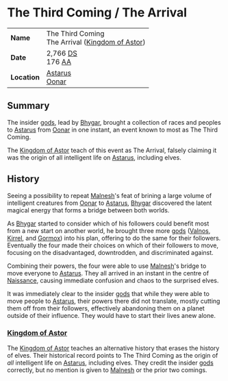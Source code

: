 # The Third Coming / The Arrival

|||
| --- | --- |
| **Name** | The Third Coming<br> The Arrival ([Kingdom of Astor](../../civilisations/kingdom-of-astor/kingdom-of-astor.md)) | event.2
| **Date** | 2,766 [DS](../calendars/naissance-calendar.md)<br>176 [AA](../calendars/astorian-calendar.md) |
| **Location** | [Astarus](../../celestial-objects/astarus.md)<br>[Oonar](../../celestial-objects/oonar.md) |

## Summary

The insider [gods](../../gods/gods.md), lead by [Bhygar](../../gods/deities/bhygar.md), brought a collection of races and peoples to [Astarus](../../celestial-objects/astarus.md) from [Oonar](../../celestial-objects/oonar.md) in one instant, an event known to most as The Third Coming.

The [Kingdom of Astor](../../civilisations/kingdom-of-astor/kingdom-of-astor.md) teach of this event as The Arrival, falsely claiming it was the origin of all intelligent life on [Astarus](../../celestial-objects/astarus.md), including elves.

## History

Seeing a possibility to repeat [Malnesh](../../gods/deities/malnesh.md)'s feat of brining a large volume of intelligent creatures from [Oonar](../../celestial-objects/oonar.md) to [Astarus](../../celestial-objects/astarus.md), [Bhygar](../../gods/deities/bhygar.md) discovered the latent magical energy that forms a bridge between both worlds.

As [Bhygar](../../gods/deities/bhygar.md) started to consider which of his followers could benefit most from a new start on another world, he brought three more [gods](../../gods/gods.md) ([Valnos](../../gods/deities/valnos.md), [Kirrel](../../gods/deities/kirrel.md), and [Gormox](../../gods/deities/gormox.md)) into his plan, offering to do the same for their followers. Eventually the four made their choices on which of their followers to move, focusing on the disadvantaged, downtrodden, and discriminated against.

Combining their powers, the four were able to use [Malnesh](../../gods/deities/malnesh.md)'s bridge to move everyone to [Astarus](../../celestial-objects/astarus.md). They all arrived in an instant in the centre of [Naissance](../../places/cities/arrepont.md), causing immediate confusion and chaos to the surprised elves.

It was immediately clear to the insider [gods](../../gods/gods.md) that while they were able to move people to [Astarus](../../celestial-objects/astarus.md), their powers there did not translate, mostly cutting them off from their followers, effectively abandoning them on a planet outside of their influence. They would have to start their lives anew alone.

### [Kingdom of Astor](../../civilisations/kingdom-of-astor/kingdom-of-astor.md)

The [Kingdom of Astor](../../civilisations/kingdom-of-astor/kingdom-of-astor.md) teaches an alternative history that erases the history of elves. Their historical record points to The Third Coming as the origin of *all* intelligent life on [Astarus](../../celestial-objects/astarus.md), including elves. They credit the insider [gods](../../gods/gods.md) correctly, but no mention is given to [Malnesh](../../gods/deities/malnesh.md) or the prior two comings.
